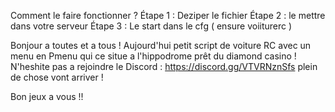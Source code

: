 Comment le faire fonctionner ?
Étape 1 : Deziper le fichier
Étape 2 : le mettre dans votre serveur
Étape 3 : Le start dans le cfg ( ensure voiiturerc )

Bonjour a toutes et a tous ! Aujourd'hui petit script de voiture RC avec un menu en Pmenu qui ce situe a l'hippodrome prêt du diamond casino !
N'heshite pas a rejoindre le Discord : https://discord.gg/VTVRNznSfs plein de chose vont arriver !

Bon jeux a vous !!
